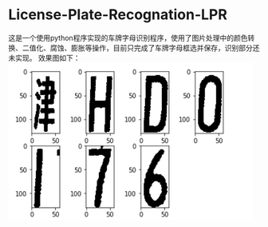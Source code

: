 # License-Plate-Recognation-LPR
这是一个使用python程序实现的车牌字母识别程序，使用了图片处理中的颜色转换、二值化、腐蚀、膨胀等操作，目前只完成了车牌字母框选并保存，识别部分还未实现。
效果图如下：
![Alt text](./1547211806961.png)

